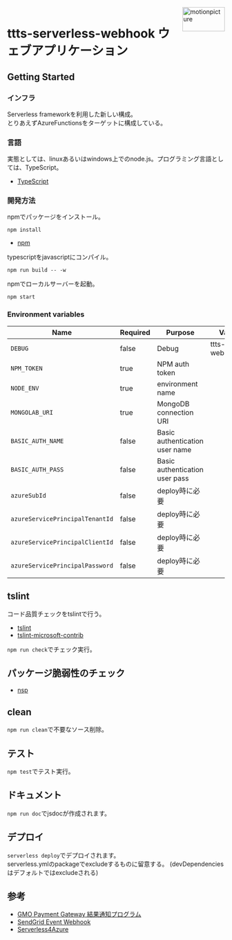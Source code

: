 <img src="https://motionpicture.jp/images/common/logo_01.svg" alt="motionpicture" title="motionpicture" align="right" height="56" width="98"/>

# ttts-serverless-webhook ウェブアプリケーション

## Getting Started

### インフラ
Serverless frameworkを利用した新しい構成。  
とりあえずAzureFunctionsをターゲットに構成している。

### 言語
実態としては、linuxあるいはwindows上でのnode.js。プログラミング言語としては、TypeScript。

* [TypeScript](https://www.typescriptlang.org/)

### 開発方法
npmでパッケージをインストール。

```shell
npm install
```
* [npm](https://www.npmjs.com/)

typescriptをjavascriptにコンパイル。

```shell
npm run build -- -w
```

npmでローカルサーバーを起動。

```shell
npm start
```


### Environment variables

| Name              | Required | Purpose                        | Value          |
| ----------------- | -------- | ------------------------------ | -------------- |
| `DEBUG`           | false    | Debug                          | ttts-webhook:* |
| `NPM_TOKEN`       | true     | NPM auth token                 |                |
| `NODE_ENV`        | true     | environment name               |                |
| `MONGOLAB_URI`    | true     | MongoDB connection URI         |                |
| `BASIC_AUTH_NAME` | false    | Basic authentication user name |                |
| `BASIC_AUTH_PASS` | false    | Basic authentication user pass |                |
| `azureSubId`      | false    | deploy時に必要                  |                |
| `azureServicePrincipalTenantId` | false    | deploy時に必要 |                |
| `azureServicePrincipalClientId` | false    | deploy時に必要 |                |
| `azureServicePrincipalPassword` | false    | deploy時に必要 |                |


## tslint

コード品質チェックをtslintで行う。
* [tslint](https://github.com/palantir/tslint)
* [tslint-microsoft-contrib](https://github.com/Microsoft/tslint-microsoft-contrib)

`npm run check`でチェック実行。


## パッケージ脆弱性のチェック

* [nsp](https://www.npmjs.com/package/nsp)


## clean
`npm run clean`で不要なソース削除。


## テスト
`npm test`でテスト実行。


## ドキュメント
`npm run doc`でjsdocが作成されます。

## デプロイ
`serverless deploy`でデプロイされます。  
serverless.ymlのpackageでexcludeするものに留意する。  (devDependenciesはデフォルトではexcludeされる)

## 参考
* [GMO Payment Gateway 結果通知プログラム](https://faq.gmo-pg.com/service/detail.aspx?id=1050&a=102&isCrawler=1)
* [SendGrid Event Webhook](https://sendgrid.com/docs/API_Reference/Webhooks/event.html)
* [Serverless4Azure](https://github.com/serverless/serverless/tree/master/docs/providers/azure/guide)

